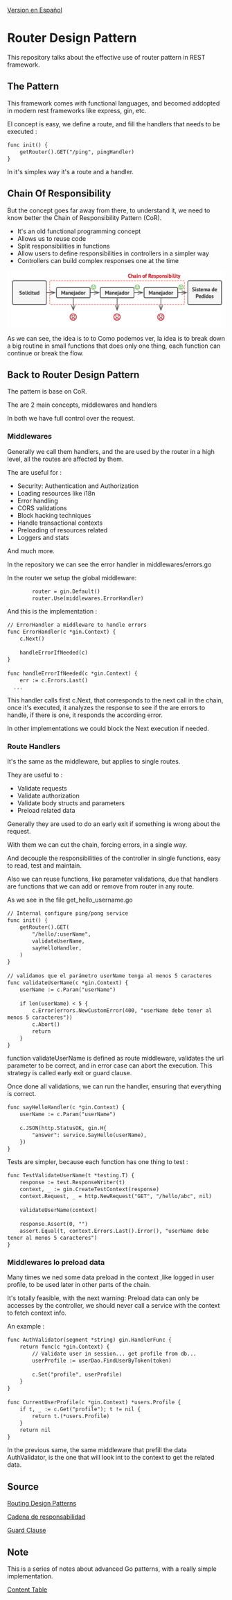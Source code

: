 [Version en Español](https://github.com/nmarsollier/go_router_design/blob/main/README_en.md)

# Router Design Pattern

This repository talks about the effective use of router pattern in REST framework.

## The Pattern

This framework comes with functional languages, and becomed addopted in modern rest frameworks like express, gin, etc.

El concept is easy, we define a route, and fill the handlers that needs to be executed :

```
func init() {
	getRouter().GET("/ping", pingHandler)
}
```

In it's simples way it's a route and a handler.

## Chain Of Responsibility

But the concept goes far away from there, to understand it, we need to know better the Chain of Responsibility Pattern (CoR).

- It's an old functional programming concept
- Allows us to reuse code
- Split responsibilities in functions
- Allow users to define responsibilities in controllers in a simpler way
- Controllers can build complex responses one at the time

![Chain of Responsibility](./img/cor.png)

As we can see, the idea is to to Como podemos ver, la idea is to break down a big routine in small functions that does only one thing, each function can  continue or break the flow.

## Back to Router Design Pattern

The pattern is base on CoR.

The are 2 main concepts, middlewares and handlers

In both we have full control over the request.

### Middlewares

Generally we call them handlers, and the are used by the router in a high level, all the routes are affected by them. 

The are useful for :

- Security: Authentication and Authorization
- Loading resources like i18n
- Error handling
- CORS validations
- Block hacking techniques
- Handle transactional contexts
- Preloading of resources related
- Loggers and stats

And much more.

In the repository we can see the error handler in middlewares/errors.go

In the router we setup the global middleware: 

```
		router = gin.Default()
		router.Use(middlewares.ErrorHandler)
```

And this is the implementation : 

```
// ErrorHandler a middleware to handle errors
func ErrorHandler(c *gin.Context) {
	c.Next()

	handleErrorIfNeeded(c)
}

func handleErrorIfNeeded(c *gin.Context) {
	err := c.Errors.Last()
  ...
```

This handler calls first c.Next, that corresponds to the next call in the chain, once it's executed, it analyzes the response to see if the are errors to handle, if there is one, it responds the according error.

In other implementations we could block the Next execution if needed.

### Route Handlers 

It's the same as the middleware, but applies to single routes.

They are useful to :

- Validate requests
- Validate authorization 
- Validate body structs and parameters
- Preload related data

Generally they are used to do an early exit if something is wrong about the request.

With them we can cut the chain, forcing errors, in a single way.

And decouple the responsibilities of the controller in single functions, easy to read, test and maintain.

Also we can reuse functions, like parameter validations, due that handlers are functions that we can add or remove from router in any route.

As we see in the file get_hello_username.go

```
// Internal configure ping/pong service
func init() {
	getRouter().GET(
		"/hello/:userName",
		validateUserName,
		sayHelloHandler,
	)
}

// validamos que el parámetro userName tenga al menos 5 caracteres
func validateUserName(c *gin.Context) {
	userName := c.Param("userName")

	if len(userName) < 5 {
		c.Error(errors.NewCustomError(400, "userName debe tener al menos 5 caracteres"))
		c.Abort()
		return
	}
}
```

function validateUserName is defined as route middleware, validates the url parameter to be correct, and in error case can abort the execution. This strategy is called early exit or guard clause.

Once done all validations, we can run the handler, ensuring that everything is correct.

```
func sayHelloHandler(c *gin.Context) {
	userName := c.Param("userName")

	c.JSON(http.StatusOK, gin.H{
		"answer": service.SayHello(userName),
	})
}
```

Tests are simpler, because each function has one thing to test :

```
func TestValidateUserName(t *testing.T) {
	response := test.ResponseWriter(t)
	context, _ := gin.CreateTestContext(response)
	context.Request, _ = http.NewRequest("GET", "/hello/abc", nil)

	validateUserName(context)

	response.Assert(0, "")
	assert.Equal(t, context.Errors.Last().Error(), "userName debe tener al menos 5 caracteres")
}

```

### Middlewares lo preload data

Many times we ned some data preload in the context ,like logged in user profile, to be used later in other parts of the chain.

It's totally feasible, with the next warning: Preload data can only be accesses by the controller, we should never call a service with the context to fetch context info.

An example :

```
func AuthValidator(segment *string) gin.HandlerFunc {
	return func(c *gin.Context) {
		// Validate user in session... get profile from db...
		userProfile := userDao.FindUserByToken(token)

		c.Set("profile", userProfile)
	}
}

func CurrentUserProfile(c *gin.Context) *users.Profile {
	if t, _ := c.Get("profile"); t != nil {
		return t.(*users.Profile)
	}
	return nil
}

```

In the previous same, the same middleware that prefill the data AuthValidator, is the one that will look int to the context to get the related data.

## Source

[Routing Design Patterns](https://medium.com/@goldhand/routing-design-patterns-fed766ad35fa)

[Cadena de responsabilidad](https://es.wikipedia.org/wiki/Cadena_de_responsabilidad)

[Guard Clause](https://deviq.com/design-patterns/guard-clause)

## Note

This is a series of notes about advanced Go patterns, with a really simple implementation.

[Content Table](https://github.com/nmarsollier/go_index/blob/main/README_en.md)
